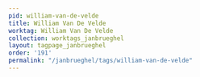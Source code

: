 ```yaml
---
pid: william-van-de-velde
title: William Van De Velde
worktag: William Van De Velde
collection: worktags_janbrueghel
layout: tagpage_janbrueghel
order: '191'
permalink: "/janbrueghel/tags/william-van-de-velde"
---
```


